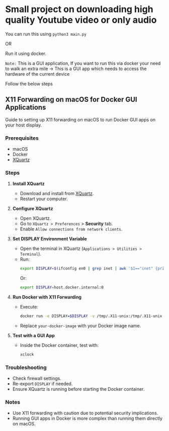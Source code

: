 # Small project on downloading high quality Youtube video or only audio

You can run this using `python3 main.py`

OR 

Run it using docker.

`Note:` This is a GUI application, If you want to run this via docker your need to walk an extra mile
-> This is a GUI app which needs to access the hardware of the current device

Follow the below steps
## X11 Forwarding on macOS for Docker GUI Applications

Guide to setting up X11 forwarding on macOS to run Docker GUI apps on your host display.

### Prerequisites

- macOS
- Docker
- [XQuartz](https://www.xquartz.org/)

### Steps

1. **Install XQuartz**
   - Download and install from [XQuartz](https://www.xquartz.org/).
   - Restart your computer.

2. **Configure XQuartz**
   - Open XQuartz.
   - Go to `XQuartz > Preferences` > **Security** tab.
   - Enable `Allow connections from network clients`.

3. **Set DISPLAY Environment Variable**
   - Open the terminal in XQuartz (`Applications > Utilities > Terminal`).
   - Run:
     ```sh
     export DISPLAY=$(ifconfig en0 | grep inet | awk '$1=="inet" {print $2}'):0
     ```
     Or:
     ```sh
     export DISPLAY=host.docker.internal:0
     ```

4. **Run Docker with X11 Forwarding**
   - Execute:
     ```sh
     docker run -e DISPLAY=$DISPLAY -v /tmp/.X11-unix:/tmp/.X11-unix your-docker-image
     ```
   - Replace `your-docker-image` with your Docker image name.

5. **Test with a GUI App**
   - Inside the Docker container, test with:
     ```sh
     xclock
     ```

### Troubleshooting

- Check firewall settings.
- Re-export `DISPLAY` if needed.
- Ensure XQuartz is running before starting the Docker container.

### Notes

- Use X11 forwarding with caution due to potential security implications.
- Running GUI apps in Docker is more complex than running them directly on macOS.
